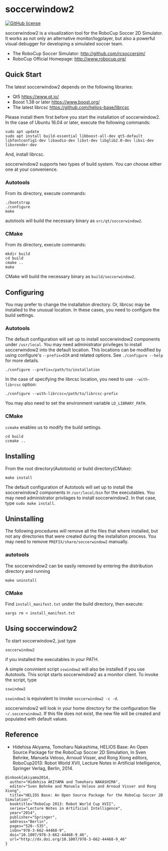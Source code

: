 # soccerwindow2
[![GitHub license](https://img.shields.io/github/license/helios-base/soccerwindow2)](https://github.com/helios-base/soccerwindow2/blob/master/LISENCE)


soccerwindow2 is a visualization tool for the RoboCup Soccer 2D Simulator.
It works as not only an alternative monitor/logplayer, but also a powerful visual debugger for developing a simulated soccer team.

- The RoboCup Soccer Simulator: http://github.com/rcsoccersim/
- RoboCup Official Homepage: http://www.robocup.org/

## Quick Start

The latest soccerwindow2 depends on the following libraries:
 - Qt5 https://www.qt.io/ 
 - Boost 1.38 or later https://www.boost.org/
 - The latest librcsc https://github.com/helios-base/librcsc

Please install them first before you start the installation of soccerwindow2.
In the case of Ubuntu 16.04 or later, execute the following commands:

```
sudo apt update
sudo apt install build-essential libboost-all-dev qt5-default libfontconfig1-dev libaudio-dev libxt-dev libglib2.0-dev libxi-dev libxrender-dev 
```
And, install librcsc.

soccerwindow2 supports two types of build system.
You can choose either one at your convenience.

### Autotools

From its directory, execute commands:
```
./bootstrap
./configure
make
```
autotools will build the necessary binary as `src/qt/soccerwindow2`.

### CMake

From its directory, execute commands:

```
mkdir build
cd build
cmake ..
make
```
CMake will build the necessary binary as `build/soccerwindow2`.

## Configuring

You may prefer to change the installation directory.
Or, librcsc may be installed to the unusual location.
In these cases, you need to configure the build settings.

### Autotools

The default configuration will set up to install soccerwindow2 components under `/usr/local`.
You may need administrator privileges to install soccerwindow2 into the default location.
This locations can be modified by using configure's `--prefix=DIR` and related options.
See `./configure --help` for more details.
```
./configure --prefix=/path/to/installation
```

In the case of specifying the librcsc location, you need to use `--with-librcsc` option:
```
./configure --with-librcsc=/path/to/librcsc-prefix
```
You may also need to set the environment variable `LD_LIBRARY_PATH`.

### CMake

`ccmake` enables us to modify the build settings.
```
cd build
ccmake ..
```

## Installing

From the root directory(Autotools) or build directory(CMake):
```
make install
```

The default configuration of Autotools will set up to install the soccerwindow2
components in `/usr/local/bin` for the executables.
You may need administrator privilages to install soccerwindow2.
In that case, type `sudo make install`.

## Uninstalling

The following procedures will remove all the files that where installed, but not any directories that were created during the installation process.
You may need to remove `PREFIX/share/soccerwindow2` manually.

### autotools
The soccerwindow2 can be easily removed by entering the distribution directory and running
```
make uninstall
```

### CMake

Find `install_manifest.txt` under the build directory, then execute:
```
xargs rm < install_manifest.txt
```

## Using soccerwindow2

To start soccerwindow2, just type

```
soccerwindow2
```
if you installed the executables in your PATH.

A simple convinient script `sswindow2` will also be installed if you use Autotools.
This script starts soccerwindow2 as a monitor client.
To invoke the script, type
```
sswindow2
```
`sswindow2` is equivalent to invoke `soccerwindow2 -c -d`.

soccerwindow2 will look in your home directory for the configuration file `~/.soccerwindow2`.
If this file does not exist, the new file will be created and populated with
default values.

## Reference

- Hidehisa Akiyama, Tomoharu Nakashima, HELIOS Base: An Open Source Package for the RoboCup Soccer 2D Simulation, In Sven Behnke, Manuela
Veloso, Arnoud Visser, and Rong Xiong editors, RoboCup2013: Robot World XVII, Lecture Notes in Artificial Intelligence, Springer Verlag, Berlin, 2014.

```
@inbook{akiyama2014,
  author="Hidehisa AKIYAMA and Tomoharu NAKASHIMA",
  editor="Sven Behnke and Manuela Veloso and Arnoud Visser and Rong Xiong",
  title="HELIOS Base: An Open Source Package for the RoboCup Soccer 2D Simulation",
  booktitle="RoboCup 2013: Robot World Cup XVII",
  series="Lecture Notes in Artificial Intelligence",
  year="2014",
  publisher="Springer",
  address="Berlin",
  pages="528--535",
  isbn="978-3-662-44468-9",
  doi="10.1007/978-3-662-44468-9_46",
  url="http://dx.doi.org/10.1007/978-3-662-44468-9_46"
}
```
